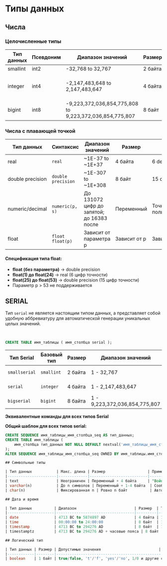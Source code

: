 # Типы данных

## Числа

### Целочисленные типы

| Тип данных | Псевдоним | Диапазон значений                          | Размер  | Пример использования                     |
|------------|-----------|--------------------------------------------|---------|-------------------------------------------|
| smallint   | int2      | -32,768 to 32,767                          | 2 байта | Вес колибри                               |
| integer    | int4      | -2,147,483,648 to 2,147,483,647           | 4 байта | Количество смартфонов, население страны   |
| bigint     | int8      | -9,223,372,036,854,775,808 to 9,223,372,036,854,775,807 | 8 байт | Счётчик строк в огромных таблицах         |

### Числа с плавающей точкой

| Тип данных        | Синтаксис               | Диапазон значений                     | Размер       | Точность           | Пример использования              |
|-------------------|-------------------------|---------------------------------------|-------------|--------------------|-----------------------------------|
| real             | `real`                  | ~1E-37 to ~1E+37                      | 4 байта     | 6 decimal digits   | Межзвёздные расстояния            |
| double precision | `double precision`      | ~1E-307 to ~1E+308                    | 8 байт      | 15 decimal digits  | Количество атомов во Вселенной    |
| numeric/decimal  | `numeric(p, s)`         | До 131072 цифр до запятой; до 16383 после | Переменный | Точная, пользовательская | Финансовые расчёты, точные измерения |
| float            | `float` `float(p)`      | Зависит от параметра p                | Зависит от p | Зависит от p       | Универсальные вычисления          |

#### Спецификация типа float:
- **float (без параметра)** → double precision
- **float(1) до float(24)** → real (6 цифр точности)
- **float(25) до float(53)** → double precision (15 цифр точности)
- Параметр p > 53 не поддерживается

## SERIAL
Тип `serial` не является настоящим типом данных, а представляет собой удобную аббревиатуру для автоматической генерации уникальных целых значений.  

<br>

```sql
CREATE TABLE имя_таблицы ( имя_столбца serial );
```

| Тип Serial | Базовый тип | Размер | Диапазон значений | Применение |
|------------|------------|--------|-------------------|------------|
| `smallserial` | `smallint` | 2 байта | 1 - 32,767 | Небольшие таблицы |
| `serial` | `integer` | 4 байта | 1 - 2,147,483,647 | Стандартный случай |
| `bigserial` | `bigint` | 8 байта | 1 - 9,223,372,036,854,775,807 | Большие таблицы |

**Эквивалентные команды для всех типов Serial**

**Общий шаблон для всех типов serial:**
```sql
CREATE SEQUENCE имя_таблицы_имя_столбца_seq AS тип_данных;
CREATE TABLE имя_таблицы (
    имя_столбца тип_данных NOT NULL DEFAULT nextval('имя_таблицы_имя_столбца_seq')
);
ALTER SEQUENCE имя_таблицы_имя_столбца_seq OWNED BY имя_таблицы.имя_столбца;

## Символьные типы

| Тип данных           | Макс. длина | Размер                   | Пример использования              |
|----------------------|-------------|--------------------------|------------------------------------|
| text                 | Неограничен | Переменный + 4 байта     | "Война и мир", длинные заметки     |
| varchar(n)           | До n символов | Переменный + 1-4 байта  | Сообщения в Twitter (n=280)        |
| char(n)              | Фиксированная n | Ровно n байт          | Автомобильные номера (n=6)         |

## Дата и время

| Тип данных          | Диапазон                          | Размер  | Точность          | Пример                          |
|---------------------|-----------------------------------|---------|-------------------|---------------------------------|
| date                | 4713 BC to 5874897 AD             | 4 байта | 1 день            | Дата рождения                   |
| time                | 00:00:00 to 24:00:00              | 8 байт  | 1 микросекунда    | Время взмаха крыльев комара      |
| timestamp           | 4713 BC to 294276 AD              | 8 байт  | 1 микросекунда    | Время телефонного звонка        |
| timestamptz         | 4713 BC to 294276 AD + часовые пояса | 8 байт | 1 микросекунда   | "По Москве 2004-12-31 10:23:54+03" |

## Логический тип

| Тип данных | Размер | Допустимые значения                          |
|------------|--------|-----------------------------------------------|
| boolean    | 1 байт | true/false, 't'/'f', 'yes'/'no', 1/0 и другие синонимы |